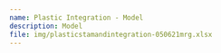 ```yaml
---
name: Plastic Integration - Model
description: Model
file: img/plasticstamandintegration-050621mrg.xlsx
---
```

